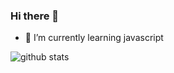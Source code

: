 ### Hi there 👋
- 🌱 I’m currently learning javascript

![github stats](https://github-readme-stats.vercel.app/api?username=ariakm25&show_icons=true)
<!--
**ariakm25/ariakm25** is a ✨ _special_ ✨ repository because its `README.md` (this file) appears on your GitHub profile.

Here are some ideas to get you started:

- 🔭 I’m currently working on ...
- 🌱 I’m currently learning ...
- 👯 I’m looking to collaborate on ...
- 🤔 I’m looking for help with ...
- 💬 Ask me about ...
- 📫 How to reach me: ...
- 😄 Pronouns: ...
- ⚡ Fun fact: ...
-->
